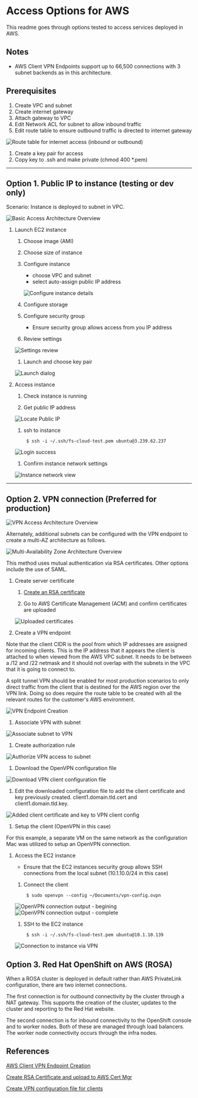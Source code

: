 # Access Options for AWS

This readme goes through options tested to access services deployed in AWS.

## Notes

- AWS Client VPN Endpoints support up to 66,500 connections with 3 subnet backends as in this architecture.

## Prerequisites

1. Create VPC and subnet
1. Create internet gateway
1. Attach gateway to VPC
1. Edit Network ACL for subnet to allow inbound traffic
1. Edit route table to ensure outbound traffic is directed to internet gateway

![Route table for internet access (inbound or outbound)](./static/route-table-1.png)

1. Create a key pair for access
1. Copy key to .ssh and make private (chmod 400 *.pem)

---

## Option 1. Public IP to instance (testing or dev only)

Scenario: Instance is deployed to subnet in VPC. 

![Basic Access Architecture Overview](./static/basic-access.png)


1. Launch EC2 instance

    1. Choose image (AMI)
    1. Choose size of instance
    1. Configure instance
        - choose VPC and subnet
        - select auto-assign public IP address

        ![Configure instance details](/static/config-instance.png)

    1. Configure storage

    1. Configure security group

        - Ensure security group allows access from you IP address

    1. Review settings

    ![Settings review](./static/review-and-launch.png)

    1. Launch and choose key pair

    ![Launch dialog](./static/launch.png)

1. Access instance

    1. Check instance is running

    1. Get public IP address

    ![Locate Public IP](./static/locate-public-ip.png)

    1. ssh to instance

            $ ssh -i ~/.ssh/fs-cloud-test.pem ubuntu@3.239.62.237

    ![Login success](./static/login-success-1.png)

    1. Confirm instance network settings

    ![Instance network view](./static/instance-ip.png)

--- 

## Option 2. VPN connection (Preferred for production)

![VPN Access Architecture Overview](./static/vpn-access.png)

Alternately, additional subnets can be configured with the VPN endpoint to create a multi-AZ architecture as follows.

![Multi-Availability Zone Architecture Overview](./static/vpn-multi-az.png)

This method uses mutual authentication via RSA certificates. Other options include the use of SAML.

1. Create server certificate 

    1. [Create an RSA certificate](https://docs.aws.amazon.com/vpn/latest/clientvpn-admin/client-authentication.html) 

    1. Go to AWS Certificate Management (ACM) and confirm certificates are uploaded

    ![Uploaded certificates](./static/uploaded-certificates.png)

1. Create a VPN endpoint

Note that the client CIDR is the pool from which IP addresses are assigned for incoming clients. This is the IP address that it appears the client is attached to when viewed from the AWS VPC subnet. It needs to be between a /12 and /22 netmask and it should not overlap with the subnets in the VPC that it is going to connect to.

A split tunnel VPN should be enabled for most production scenarios to only direct traffic from the client that is destined for the AWS region over the VPN link. Doing so does require the route table to be created with all the relevant routes for the customer's AWS environment.

![VPN Endpoint Creation](./static/create-vpn-endpoint.png)

1. Associate VPN with subnet

![Associate subnet to VPN](./static/associate-subnet-to-vpn.png)

1. Create authorization rule

![Authorize VPN access to subnet](./static/authorize-vpn-access.png)

1. Download the OpenVPN configuration file

![Download VPN client configuration file](./static/vpn-config-download.png)

1. Edit the downloaded configuration file to add the client certificate and key previously created. client1.domain.tld.cert and client1.domain.tld.key.

![Added client certificate and key to VPN client config](./static/vpn-config-file.png)

1. Setup the client (OpenVPN in this case)

For this example, a separate VM on the same network as the configuration Mac was utilized to setup an OpenVPN connection.

1. Access the EC2 instance

    - Ensure that the EC2 instances security group allows SSH connections from the local subnet (10.1.10.0/24 in this case)

    1. Connect the client

            $ sudo openvpn --config ~/Documents/vpn-config.ovpn

    ![OpenVPN connection output - begining](./static/openvpn-connection-1.png)
    ![OpenVPN connection output - complete](./static/openvpn-connection-2.png)

    1. SSH to the EC2 instance

            $ ssh -i ~/.ssh/fs-cloud-test.pem ubuntu@10.1.10.139

    ![Connection to instance via VPN](./static/instance-connection-via-vpn.png)

## Option 3. Red Hat OpenShift on AWS (ROSA)

When a ROSA cluster is deployed in default rather than AWS PrivateLink configuration, there are two internet connections.

The first connection is for outbound connectivity by the cluster through a NAT gateway. This supports the creation of the cluster, updates to the cluster and reporting to the Red Hat website.

The second connection is for inbound connectivity to the OpenShift console and to worker nodes. Both of these are managed through load balancers. The worker node connectivity occurs through the infra nodes.


## References

[AWS Client VPN Endpoint Creation](https://docs.aws.amazon.com/vpn/latest/clientvpn-admin/cvpn-working-endpoints.html#cvpn-working-endpoint-create)

[Create RSA Certificate and upload to AWS Cert Mgr](https://docs.aws.amazon.com/vpn/latest/clientvpn-admin/client-authentication.html)

[Create VPN configuration file for clients](https://docs.aws.amazon.com/vpn/latest/clientvpn-admin/cvpn-working-endpoints.html#cvpn-working-endpoint-export)